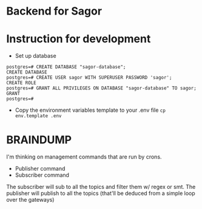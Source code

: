 # Backend for Sagor
# Instruction for development

- Set up database
```
postgres=# CREATE DATABASE "sagor-database";
CREATE DATABASE
postgres=# CREATE USER sagor WITH SUPERUSER PASSWORD 'sagor';
CREATE ROLE
postgres=# GRANT ALL PRIVILEGES ON DATABASE "sagor-database" TO sagor;
GRANT
postgres=# 
```

- Copy the environment variables template to your .env file
``cp env.template .env``

# BRAINDUMP
I'm thinking on management commands that are run by crons.
- Publisher command
- Subscriber command

The subscriber will sub to all the topics and filter them w/ regex or smt.
The publisher will publish to all the topics (that'll be deduced from a simple loop over the gateways)

